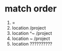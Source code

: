 # match order
1. =
2. location /project
3. location ^~ /project
4. location ~ /project
5. location ??????????
